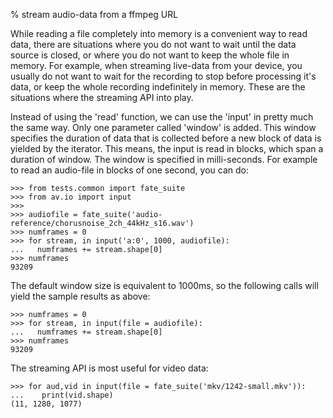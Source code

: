 % stream audio-data from a ffmpeg URL

 While reading a file completely into memory is a convenient way to read data, there are situations where you do not want to wait until the data source is closed, or where you do not want to keep the whole file in memory. For example, when streaming live-data from your device, you usually do not want to wait for the recording to stop before processing it's data, or keep the whole recording indefinitely in memory. These are the situations where the streaming API into play.

 Instead of using the 'read' function, we can use the 'input' in pretty much the same way. Only one parameter called 'window' is added. This window specifies the duration of data that is collected before a new block of data is yielded by the iterator. This means, the input is read in blocks, which span a duration of window. The window is specified in milli-seconds. For example to read an audio-file in blocks of one second, you can do:

    >>> from tests.common import fate_suite
    >>> from av.io import input
    >>>
    >>> audiofile = fate_suite('audio-reference/chorusnoise_2ch_44kHz_s16.wav')
    >>> numframes = 0
    >>> for stream, in input('a:0', 1000, audiofile):
    ...   numframes += stream.shape[0]
    >>> numframes
    93209

 The default window size is equivalent to 1000ms, so the following calls will yield the sample results as above:

    >>> numframes = 0
    >>> for stream, in input(file = audiofile):
    ...   numframes += stream.shape[0]
    >>> numframes
    93209

 The streaming API is most useful for video data:

    >>> for aud,vid in input(file = fate_suite('mkv/1242-small.mkv')):
    ...    print(vid.shape)
    (11, 1280, 1077)

